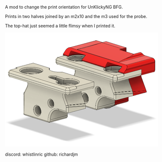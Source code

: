 A mod to change the print orientation for UnKlickyNG BFG.

Prints in two halves joined by an m2x10 and the m3 used for the probe.

The top-hat just seemed a little flimsy when I printed it.

![UnKlickyNG BFG M2](Images/UnKlickyNG_BFG_M2.png)

discord: whistlinric
github: richardjm
